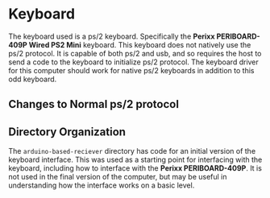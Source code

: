 # Keyboard

The keyboard used is a ps/2 keyboard. Specifically the **Perixx PERIBOARD-409P
Wired PS2 Mini** keyboard. This keyboard does not natively use the ps/2
protocol. It is capable of both ps/2 and usb, and so requires the host to send a
code to the keyboard to initialize ps/2 protocol. The keyboard driver for this
computer should work for native ps/2 keyboards in addition to this odd keyboard.

## Changes to Normal ps/2 protocol


## Directory Organization

The `arduino-based-reciever` directory has code for an initial version of the
keyboard interface. This was used as a starting point for interfacing with the
keyboard, including how to interface with the **Perixx PERIBOARD-409P**. It is
not used in the final version of the computer, but may be useful in
understanding how the interface works on a basic level.
